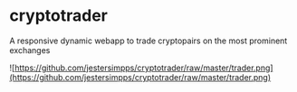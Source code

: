 # cryptotrader
A responsive dynamic webapp to trade cryptopairs on the most prominent exchanges

![https://github.com/jestersimpps/cryptotrader/raw/master/trader.png](https://github.com/jestersimpps/cryptotrader/raw/master/trader.png)
